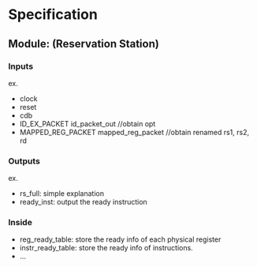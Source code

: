 # Specification

## Module: (Reservation Station)
### Inputs
ex.  
- clock
- reset
- cdb
- ID_EX_PACKET id_packet_out //obtain opt
- MAPPED_REG_PACKET mapped_reg_packet //obtain renamed rs1, rs2, rd
### Outputs
ex.
- rs_full: simple explanation  
- ready_inst: output the ready instruction

### Inside
- reg_ready_table: store the ready info of each physical register
- instr_ready_table: store the ready info of instructions.
- ...